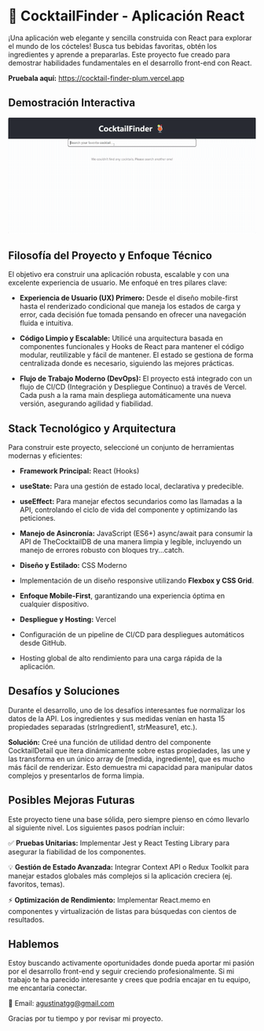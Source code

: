 # 🍹 CocktailFinder - Aplicación React
¡Una aplicación web elegante y sencilla construida con React para explorar el mundo de los cócteles! Busca tus bebidas favoritas, obtén los ingredientes y aprende a prepararlas. Este proyecto fue creado para demostrar habilidades fundamentales en el desarrollo front-end con React.

**Pruebala aquí:** https://cocktail-finder-plum.vercel.app

## Demostración Interactiva
![Demostración app cocktail finder](/demostracion-cocktail-finder.gif)

## Filosofía del Proyecto y Enfoque Técnico
El objetivo era construir una aplicación robusta, escalable y con una excelente experiencia de usuario. Me enfoqué en tres pilares clave:

- **Experiencia de Usuario (UX) Primero:** Desde el diseño mobile-first hasta el renderizado condicional que maneja los estados de carga y error, cada decisión fue tomada pensando en ofrecer una navegación fluida e intuitiva.

- **Código Limpio y Escalable:** Utilicé una arquitectura basada en componentes funcionales y Hooks de React para mantener el código modular, reutilizable y fácil de mantener. El estado se gestiona de forma centralizada donde es necesario, siguiendo las mejores prácticas.

- **Flujo de Trabajo Moderno (DevOps):** El proyecto está integrado con un flujo de CI/CD (Integración y Despliegue Continuo) a través de Vercel. Cada push a la rama main despliega automáticamente una nueva versión, asegurando agilidad y fiabilidad.

## Stack Tecnológico y Arquitectura
Para construir este proyecto, seleccioné un conjunto de herramientas modernas y eficientes:

- **Framework Principal:** React (Hooks)

- **useState:** Para una gestión de estado local, declarativa y predecible.

- **useEffect:** Para manejar efectos secundarios como las llamadas a la API, controlando el ciclo de vida del componente y optimizando las peticiones.

- **Manejo de Asincronía:** JavaScript (ES6+) async/await para consumir la API de TheCocktailDB de una manera limpia y legible, incluyendo un manejo de errores robusto con bloques try...catch.

- **Diseño y Estilado:** CSS Moderno

- Implementación de un diseño responsive utilizando **Flexbox y CSS Grid**.

- **Enfoque Mobile-First**, garantizando una experiencia óptima en cualquier dispositivo.

- **Despliegue y Hosting:** Vercel

- Configuración de un pipeline de CI/CD para despliegues automáticos desde GitHub.

- Hosting global de alto rendimiento para una carga rápida de la aplicación.

## Desafíos y Soluciones
Durante el desarrollo, uno de los desafíos interesantes fue normalizar los datos de la API. Los ingredientes y sus medidas venían en hasta 15 propiedades separadas (strIngredient1, strMeasure1, etc.).

**Solución:** Creé una función de utilidad dentro del componente CocktailDetail que itera dinámicamente sobre estas propiedades, las une y las transforma en un único array de [medida, ingrediente], que es mucho más fácil de renderizar. Esto demuestra mi capacidad para manipular datos complejos y presentarlos de forma limpia.

## Posibles Mejoras Futuras
Este proyecto tiene una base sólida, pero siempre pienso en cómo llevarlo al siguiente nivel. Los siguientes pasos podrían incluir:

✅ **Pruebas Unitarias:** Implementar Jest y React Testing Library para asegurar la fiabilidad de los componentes.

💡 **Gestión de Estado Avanzada:** Integrar Context API o Redux Toolkit para manejar estados globales más complejos si la aplicación creciera (ej. favoritos, temas).

⚡ **Optimización de Rendimiento:** Implementar React.memo en componentes y virtualización de listas para búsquedas con cientos de resultados.

## Hablemos
Estoy buscando activamente oportunidades donde pueda aportar mi pasión por el desarrollo front-end y seguir creciendo profesionalmente. Si mi trabajo te ha parecido interesante y crees que podría encajar en tu equipo, me encantaría conectar.

📧 Email: agustinatgg@gmail.com

Gracias por tu tiempo y por revisar mi proyecto.
